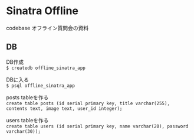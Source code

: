 # Sinatra Offline
codebase オフライン質問会の資料

## DB

DB作成<br>
```$ createdb offline_sinatra_app```

DBに入る<br>
```$ psql offline_sinatra_app```

posts tableを作る<br>
```create table posts (id serial primary key, title varchar(255), contents text, image text, user_id integer);```

users tableを作る<br>
```create table users (id serial primary key, name varchar(20), password varchar(30));```